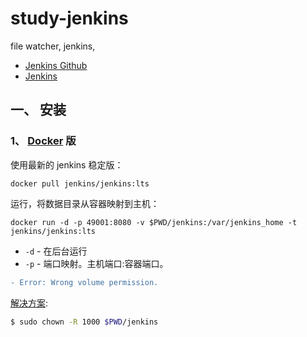 # study-jenkins
file watcher, jenkins, 

- [Jenkins Github](https://github.com/jenkinsci)
- [Jenkins](https://jenkins.io/)


## 一、 安装
### 1、 [Docker](https://docs.docker.com/install/linux/docker-ce/ubuntu/) 版
使用最新的 jenkins 稳定版：  
```
docker pull jenkins/jenkins:lts
```
运行，将数据目录从容器映射到主机：  
```
docker run -d -p 49001:8080 -v $PWD/jenkins:/var/jenkins_home -t jenkins/jenkins:lts
```
- `-d` - 在后台运行
- `-p` - 端口映射。主机端口:容器端口。

```diff
- Error: Wrong volume permission.
```
[解决方案](https://blog.csdn.net/babys/article/details/71170254):  
```sh
$ sudo chown -R 1000 $PWD/jenkins
```
